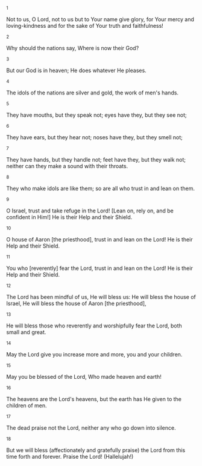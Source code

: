 <sup>1</sup> 

Not to us, O Lord, not to us but to Your name give glory, for Your mercy and loving-kindness and for the sake of Your truth and faithfulness! 

<sup>2</sup> 

Why should the nations say, Where is now their God? 

<sup>3</sup> 

But our God is in heaven; He does whatever He pleases. 

<sup>4</sup> 

The idols of the nations are silver and gold, the work of men's hands. 

<sup>5</sup> 

They have mouths, but they speak not; eyes have they, but they see not; 

<sup>6</sup> 

They have ears, but they hear not; noses have they, but they smell not; 

<sup>7</sup> 

They have hands, but they handle not; feet have they, but they walk not; neither can they make a sound with their throats. 

<sup>8</sup> 

They who make idols are like them; so are all who trust in and lean on them. 

<sup>9</sup> 

O Israel, trust and take refuge in the Lord! [Lean on, rely on, and be confident in Him!] He is their Help and their Shield. 

<sup>10</sup> 

O house of Aaron [the priesthood], trust in and lean on the Lord! He is their Help and their Shield. 

<sup>11</sup> 

You who [reverently] fear the Lord, trust in and lean on the Lord! He is their Help and their Shield. 

<sup>12</sup> 

The Lord has been mindful of us, He will bless us: He will bless the house of Israel, He will bless the house of Aaron [the priesthood], 

<sup>13</sup> 

He will bless those who reverently and worshipfully fear the Lord, both small and great. 

<sup>14</sup> 

May the Lord give you increase more and more, you and your children. 

<sup>15</sup> 

May you be blessed of the Lord, Who made heaven and earth! 

<sup>16</sup> 

The heavens are the Lord's heavens, but the earth has He given to the children of men. 

<sup>17</sup> 

The dead praise not the Lord, neither any who go down into silence. 

<sup>18</sup> 

But we will bless (affectionately and gratefully praise) the Lord from this time forth and forever. Praise the Lord! (Hallelujah!)